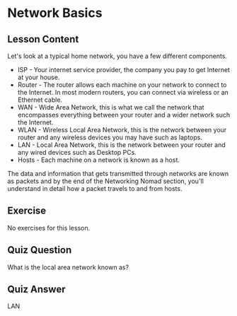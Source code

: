 # Network Basics

## Lesson Content

Let's look at a typical home network, you have a few different components. 

<ul>
<li>ISP - Your internet service provider, the company you pay to get Internet at your house.</li>
<li>Router - The router allows each machine on your network to connect to the Internet. In most modern routers, you can connect via wireless or an Ethernet cable.</li>
<li>WAN - Wide Area Network, this is what we call the network that encompasses everything between your router and a wider network such the Internet.</li>
<li>WLAN - Wireless Local Area Network, this is the network between your router and any wireless devices you may have such as laptops.</li>
<li>LAN - Local Area Network, this is the network between your router and any wired devices such as Desktop PCs.</li>
<li>Hosts - Each machine on a network is known as a host.</li>
</ul>

The data and information that gets transmitted through networks are known as packets and by the end of the Networking Nomad section, you'll understand in detail how a packet travels to and from hosts.

## Exercise

No exercises for this lesson.

## Quiz Question

What is the local area network known as?

## Quiz Answer

LAN

